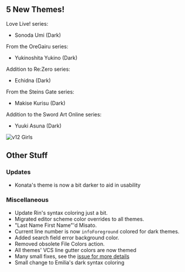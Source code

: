 ## 5 New Themes!

Love Live! series:

- Sonoda Umi (Dark)

From the OreGairu series:

- Yukinoshita Yukino (Dark)

Addition to Re:Zero series:

- Echidna (Dark)

From the Steins Gate series:

- Makise Kurisu (Dark)

Addition to the Sword Art Online series:

- Yuuki Asuna (Dark)


<img src='http://doki.assets.unthrottled.io/misc/v12_girls_smol.png' alt='v12 Girls' />

## Other Stuff

### Updates

- Konata's theme is now a bit darker to aid in usability

### Miscellaneous

- Update Rin's syntax coloring just a bit.
- Migrated editor scheme color overrides to all themes.
- "Last Name First Name"'d Misato.
- Current line number is now `infoForeground` colored for dark themes.
- Added search field error background color.
- Removed obsolete File Colors action.
- All themes' VCS line gutter colors are now themed
- Many small fixes, see the [issue for more details](https://github.com/doki-theme/doki-theme-jetbrains/issues/299)
- Small change to Emilia's dark syntax coloring